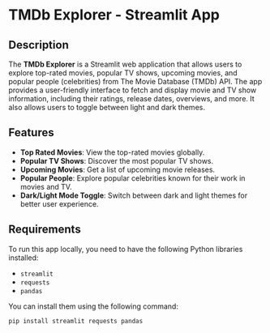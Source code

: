 # TMDb Explorer - Streamlit App

## Description

The **TMDb Explorer** is a Streamlit web application that allows users to explore top-rated movies, popular TV shows, upcoming movies, and popular people (celebrities) from The Movie Database (TMDb) API. The app provides a user-friendly interface to fetch and display movie and TV show information, including their ratings, release dates, overviews, and more. It also allows users to toggle between light and dark themes.

## Features

- **Top Rated Movies**: View the top-rated movies globally.
- **Popular TV Shows**: Discover the most popular TV shows.
- **Upcoming Movies**: Get a list of upcoming movie releases.
- **Popular People**: Explore popular celebrities known for their work in movies and TV.
- **Dark/Light Mode Toggle**: Switch between dark and light themes for better user experience.

## Requirements

To run this app locally, you need to have the following Python libraries installed:

- `streamlit`
- `requests`
- `pandas`

You can install them using the following command:

```bash
pip install streamlit requests pandas
